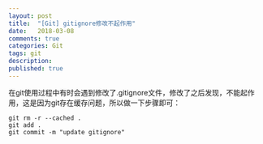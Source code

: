 ```yaml
---
layout: post
title:  "[Git] gitignore修改不起作用"
date:   2018-03-08
comments: true
categories: Git
tags: git
description:
published: true
---
```


在git使用过程中有时会遇到修改了.gitignore文件，修改了之后发现，不能起作用，这是因为git存在缓存问题，所以做一下步骤即可：

```
git rm -r --cached .
git add .
git commit -m "update gitignore"
```

